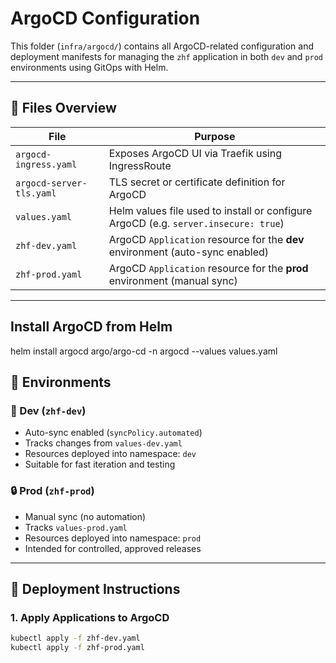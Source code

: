 # ArgoCD Configuration

This folder (`infra/argocd/`) contains all ArgoCD-related configuration and deployment manifests for managing the `zhf` application in both `dev` and `prod` environments using GitOps with Helm.

---

## 📁 Files Overview

| File | Purpose |
|------|---------|
| `argocd-ingress.yaml` | Exposes ArgoCD UI via Traefik using IngressRoute |
| `argocd-server-tls.yaml` | TLS secret or certificate definition for ArgoCD |
| `values.yaml` | Helm values file used to install or configure ArgoCD (e.g. `server.insecure: true`) |
| `zhf-dev.yaml` | ArgoCD `Application` resource for the **dev** environment (auto-sync enabled) |
| `zhf-prod.yaml` | ArgoCD `Application` resource for the **prod** environment (manual sync) |

---

## Install ArgoCD from Helm 
helm install argocd argo/argo-cd -n argocd --values values.yaml

## 🧠 Environments

### 🔁 Dev (`zhf-dev`)
- Auto-sync enabled (`syncPolicy.automated`)
- Tracks changes from `values-dev.yaml`
- Resources deployed into namespace: `dev`
- Suitable for fast iteration and testing

### 🔒 Prod (`zhf-prod`)
- Manual sync (no automation)
- Tracks `values-prod.yaml`
- Resources deployed into namespace: `prod`
- Intended for controlled, approved releases

---

## 🚀 Deployment Instructions

### 1. Apply Applications to ArgoCD

```bash
kubectl apply -f zhf-dev.yaml
kubectl apply -f zhf-prod.yaml
